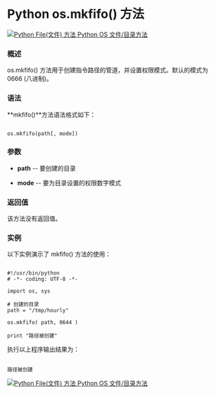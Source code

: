 Python os.mkfifo() 方法
=====================

 [![Python File(文件) 方法](../images/up.gif)
 Python OS 文件/目录方法](os-file-methods.html)


  ### 概述

 os.mkfifo() 方法用于创建指令路径的管道，并设置权限模式。默认的模式为 0666 (八进制)。

 ### 语法

 **mkfifo()**方法语法格式如下：

 
```

os.mkfifo(path[, mode])

```

 ### 参数

  * **path** -- 要创建的目录


 * **mode** -- 要为目录设置的权限数字模式


  ### 返回值

 该方法没有返回值。

 ### 实例

 以下实例演示了 mkfifo() 方法的使用：

 
```

#!/usr/bin/python
# -*- coding: UTF-8 -*-

import os, sys

# 创建的目录
path = "/tmp/hourly"

os.mkfifo( path, 0644 )

print "路径被创建"

```

 执行以上程序输出结果为：

 
```

路径被创建

```

 [![Python File(文件) 方法](../images/up.gif)
 Python OS 文件/目录方法](os-file-methods.html)